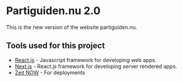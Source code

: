 # Partiguiden.nu 2.0

This is the new version of the website partiguiden.nu.

## Tools used for this project

- [React.js](https://reactjs.org/) - Javascript framework for developing web apps.
- [Next.js](https://nextjs.org/) - React.js framework for developing server rendered apps.
- [Zeit NOW](https://zeit.co/) - For deployments
